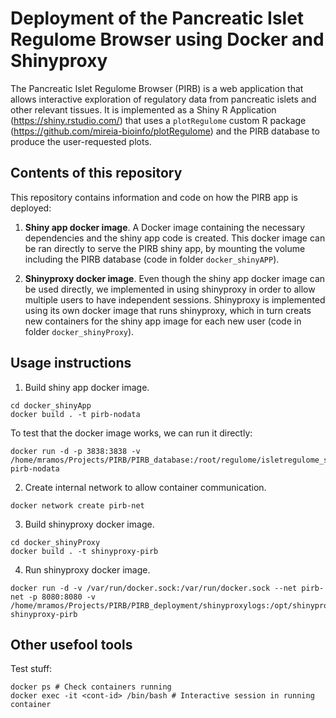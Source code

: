 # Deployment of the Pancreatic Islet Regulome Browser using Docker and Shinyproxy

The Pancreatic Islet Regulome Browser (PIRB) is a web application that allows interactive exploration of regulatory data from pancreatic islets and other relevant tissues. It is implemented as a Shiny R Application (https://shiny.rstudio.com/) that uses a `plotRegulome`  custom R package (https://github.com/mireia-bioinfo/plotRegulome) and the PIRB database to produce the user-requested plots.

## Contents of this repository

This repository contains information and code on how the PIRB app is deployed: 

1. **Shiny app docker image**. A Docker image containing the necessary dependencies and the shiny app code is created. This docker image can be ran directly to serve the PIRB shiny app, by mounting the volume including the PIRB database (code in folder `docker_shinyAPP`).

2. **Shinyproxy docker image**. Even though the shiny app docker image can be used directly, we implemented in using shinyproxy in order to allow multiple users to have independent sessions. Shinyproxy is implemented using its own docker image that runs shinyproxy, which in turn creats new containers for the shiny app image for each new user (code in folder `docker_shinyProxy`).

## Usage instructions

1. Build shiny app docker image.
```
cd docker_shinyApp
docker build . -t pirb-nodata
```
To test that the docker image works, we can run it directly:
```
docker run -d -p 3838:3838 -v /home/mramos/Projects/PIRB/PIRB_database:/root/regulome/isletregulome_shiny/IRB_database pirb-nodata
```

2. Create internal network to allow container communication.
```
docker network create pirb-net
```

3. Build shinyproxy docker image.
```
cd docker_shinyProxy
docker build . -t shinyproxy-pirb
```

4. Run shinyproxy docker image.
```
docker run -d -v /var/run/docker.sock:/var/run/docker.sock --net pirb-net -p 8080:8080 -v /home/mramos/Projects/PIRB/PIRB_deployment/shinyproxylogs:/opt/shinyproxy/logs shinyproxy-pirb
```


## Other usefool tools

Test stuff:

```
docker ps # Check containers running
docker exec -it <cont-id> /bin/bash # Interactive session in running container
```
